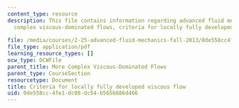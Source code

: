 ```yaml
---
content_type: resource
description: This file contains information regarding advanced fluid mechanics, more
  complex viscous-dominated flows, criteria for locally fully developed viscous flow
  .
file: /media/courses/2-25-advanced-fluid-mechanics-fall-2013/0de558cc4fe1dc08dc54b565b686d466_MIT2_25F13_Criteriaviscous.pdf
file_type: application/pdf
learning_resource_types: []
ocw_type: OCWFile
parent_title: More Complex Viscous-Dominated Flows
parent_type: CourseSection
resourcetype: Document
title: Criteria for locally fully developed viscous flow
uid: 0de558cc-4fe1-dc08-dc54-b565b686d466
---
```

